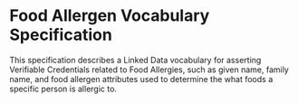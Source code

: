 # Food Allergen Vocabulary Specification
This specification describes a Linked Data vocabulary for asserting Verifiable Credentials related to Food Allergies, such as given name, family name, and food allergen attributes used to determine the what foods a specific person is allergic to.
